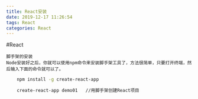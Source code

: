 ```yaml
---
title: React安装
date: 2019-12-17 11:26:54
tags: React
categories: React
---
```

#React
<!--more-->


	脚手架的安装
	Node安装好之后，你就可以使用npm命令来安装脚手架工具了，方法很简单，只要打开终端，然后输入下面的命令就可以了。
```bash
	npm install -g create-react-app
	
	create-react-app demo01   //用脚手架创建React项目
```